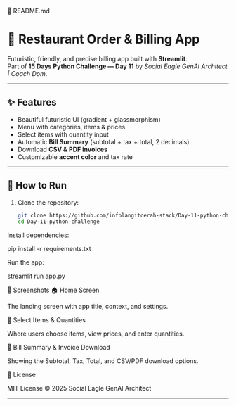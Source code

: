 📄 README.md
# 🍔 Restaurant Order & Billing App

Futuristic, friendly, and precise billing app built with **Streamlit**.  
Part of **15 Days Python Challenge — Day 11** by *Social Eagle GenAI Architect | Coach Dom*.

---

## ✨ Features
- Beautiful futuristic UI (gradient + glassmorphism)  
- Menu with categories, items & prices  
- Select items with quantity input  
- Automatic **Bill Summary** (subtotal + tax + total, 2 decimals)  
- Download **CSV & PDF invoices**  
- Customizable **accent color** and tax rate  

---

## 🚀 How to Run

1. Clone the repository:
   ```bash
   git clone https://github.com/infolangitcerah-stack/Day-11-python-challenge.git
   cd Day-11-python-challenge


Install dependencies:

pip install -r requirements.txt


Run the app:

streamlit run app.py

📸 Screenshots
🏠 Home Screen


The landing screen with app title, context, and settings.

🛒 Select Items & Quantities


Where users choose items, view prices, and enter quantities.

🧾 Bill Summary & Invoice Download


Showing the Subtotal, Tax, Total, and CSV/PDF download options.

📜 License

MIT License © 2025 Social Eagle GenAI Architect


---






